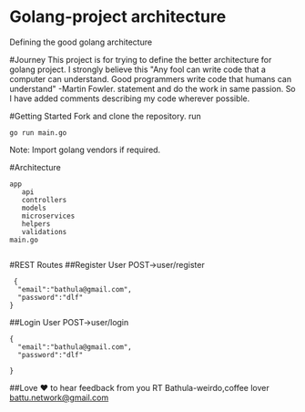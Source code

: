# Golang-project architecture
Defining the good golang architecture

#Journey
This project is for trying to define the better architecture for golang project. I strongly believe this "Any fool can write code that a computer can understand. Good programmers write code that humans can understand" -Martin Fowler. statement and do the work in same passion. So I have added comments describing my code wherever possible.

#Getting Started
Fork and clone the repository.
run
```
go run main.go
```
Note: Import golang vendors if required.

#Architecture
```
app
   api
   controllers
   models
   microservices
   helpers
   validations
main.go  
  
```



#REST Routes
##Register User
POST->user/register
```
 {
  "email":"bathula@gmail.com",
  "password":"dlf"  
}
```

##Login User
POST->user/login
```
{
  "email":"bathula@gmail.com",
  "password":"dlf"
 
}
```



##Love :heart: to hear feedback from you
RT Bathula-weirdo,coffee lover
battu.network@gmail.com
